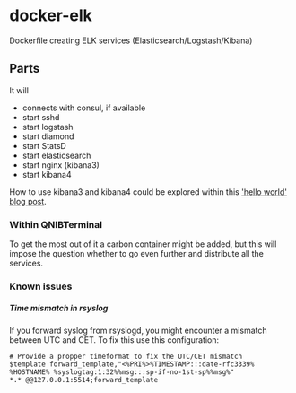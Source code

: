 docker-elk
==========

Dockerfile creating ELK services (Elasticsearch/Logstash/Kibana)

## Parts

It will

- connects with consul, if available
- start sshd
- start logstash
- start diamond
- start StatsD
- start elasticsearch
- start nginx (kibana3)
- start kibana4

How to use kibana3 and kibana4 could be explored within this ['hello world' blog post](http://qnib.org/2015/05/26/elk-kibana4/).

### Within QNIBTerminal

To get the most out of it a carbon container might be added, but this will impose the question whether to go even further and distribute all the services.


### Known issues

##### Time mismatch in rsyslog

If you forward syslog from rsyslogd, you might encounter a mismatch between UTC and CET. To fix this use this configuration:

```
# Provide a propper timeformat to fix the UTC/CET mismatch
$template forward_template,"<%PRI%>%TIMESTAMP:::date-rfc3339% %HOSTNAME% %syslogtag:1:32%%msg:::sp-if-no-1st-sp%%msg%"
*.* @@127.0.0.1:5514;forward_template
```
